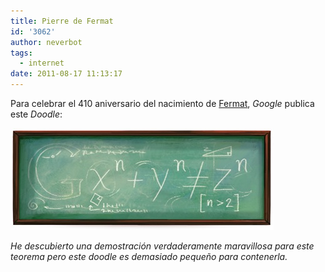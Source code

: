 ```yaml
---
title: Pierre de Fermat
id: '3062'
author: neverbot
tags:
  - internet
date: 2011-08-17 11:13:17
---
```


Para celebrar el 410 aniversario del nacimiento de [Fermat](http://en.wikipedia.org/wiki/Pierre_de_Fermat), _Google_ publica este _Doodle_:

![search.jpeg](./pierre-de-fermat/search.jpg)

_He descubierto una demostración verdaderamente maravillosa para este teorema pero este doodle es demasiado pequeño para contenerla._